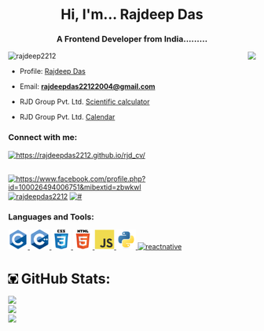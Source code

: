 <h1 align="center">Hi, I'm... Rajdeep Das</h1>
<h3 align="center">A Frontend Developer from India.........</h3>

<img  src="ai.gif" height="250px" align="right">

<p align="left"> <img src="https://komarev.com/ghpvc/?username=rajdeep2212&label=Profile%20views&color=0e75b6&style=flat" alt="rajdeep2212" /> </p>

- Profile: [Rajdeep Das](https://rajdeepdas2212.github.io/RJD_CV/)

- Email: **rajdeepdas22122004@gmail.com**

- RJD Group Pvt. Ltd. [Scientific calculator](https://rajdeepdas2212.github.io/RJD-Scientific-Calculator/)

- RJD Group Pvt. Ltd. [Calendar](https://rajdeepdas2212.github.io/RJD-Calendar/)

<h3 align="left">Connect with me:</h3>
<p align="left">
<a href="https://linkedin.com/in/https://rajdeepdas2212.github.io/rjd_cv/" target="blank"><img align="center" src="https://raw.githubusercontent.com/rahuldkjain/github-profile-readme-generator/master/src/images/icons/Social/linked-in-alt.svg" alt="https://rajdeepdas2212.github.io/rjd_cv/" height="30" width="40" /></a>
<a href="https://fb.com/https://www.facebook.com/profile.php?id=100026494006751&mibextid=zbwkwl" target="blank"><img align="center" src="https://raw.githubusercontent.com/rahuldkjain/github-profile-readme-generator/master/src/images/icons/Social/facebook.svg" alt="https://www.facebook.com/profile.php?id=100026494006751&mibextid=zbwkwl" height="30" width="40" /></a>
<a href="https://instagram.com/rajdeepdas2212" target="blank"><img align="center" src="https://raw.githubusercontent.com/rahuldkjain/github-profile-readme-generator/master/src/images/icons/Social/instagram.svg" alt="rajdeepdas2212" height="30" width="40" /></a>
<a href="https://www.youtube.com/c/#" target="blank"><img align="center" src="https://raw.githubusercontent.com/rahuldkjain/github-profile-readme-generator/master/src/images/icons/Social/youtube.svg" alt="#" height="30" width="40" /></a>
</p>

<h3 align="left">Languages and Tools:</h3>
<p align="left"> <a href="https://www.cprogramming.com/" target="_blank" rel="noreferrer"> <img src="https://raw.githubusercontent.com/devicons/devicon/master/icons/c/c-original.svg" alt="c" width="40" height="40"/> </a> <a href="https://www.w3schools.com/cpp/" target="_blank" rel="noreferrer"> <img src="https://raw.githubusercontent.com/devicons/devicon/master/icons/cplusplus/cplusplus-original.svg" alt="cplusplus" width="40" height="40"/> </a> <a href="https://www.w3schools.com/css/" target="_blank" rel="noreferrer"> <img src="https://raw.githubusercontent.com/devicons/devicon/master/icons/css3/css3-original-wordmark.svg" alt="css3" width="40" height="40"/> </a> <a href="https://www.w3.org/html/" target="_blank" rel="noreferrer"> <img src="https://raw.githubusercontent.com/devicons/devicon/master/icons/html5/html5-original-wordmark.svg" alt="html5" width="40" height="40"/> </a> <a href="https://developer.mozilla.org/en-US/docs/Web/JavaScript" target="_blank" rel="noreferrer"> <img src="https://raw.githubusercontent.com/devicons/devicon/master/icons/javascript/javascript-original.svg" alt="javascript" width="40" height="40"/> </a> <a href="https://www.python.org" target="_blank" rel="noreferrer"> <img src="https://raw.githubusercontent.com/devicons/devicon/master/icons/python/python-original.svg" alt="python" width="40" height="40"/> </a> <a href="https://reactnative.dev/" target="_blank" rel="noreferrer"> <img src="https://reactnative.dev/img/header_logo.svg" alt="reactnative" width="40" height="40"/> </a> </p>

# <img src="github.jpg" height="20px"> GitHub Stats:
![](https://github-readme-stats.vercel.app/api?username=rajdeepdas2212&theme=react&hide_border=true&include_all_commits=true&count_private=true)<br/>
![](https://github-readme-streak-stats.herokuapp.com/?user=rajdeepdas2212&theme=react&hide_border=true)<br/>
![](https://github-readme-stats.vercel.app/api/top-langs/?username=rajdeepdas2212&theme=react&hide_border=true&include_all_commits=true&count_private=true&layout=compact)
